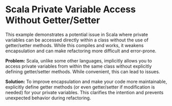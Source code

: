 # Scala Private Variable Access Without Getter/Setter

This example demonstrates a potential issue in Scala where private variables can be accessed directly within a class without the use of getter/setter methods.  While this compiles and works, it weakens encapsulation and can make refactoring more difficult and error-prone.

**Problem:**
Scala, unlike some other languages, implicitly allows you to access private variables from within the same class without explicitly defining getter/setter methods. While convenient, this can lead to issues.

**Solution:**
To improve encapsulation and make your code more maintainable, explicitly define getter methods (or even getter/setter if modification is needed) for your private variables. This clarifies the intention and prevents unexpected behavior during refactoring.
